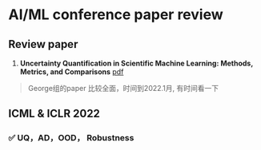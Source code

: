 
# AI/ML conference paper review 


## Review paper

1. **Uncertainty Quantification in Scientific Machine Learning: Methods, Metrics, and Comparisons** [pdf](https://arxiv.org/pdf/2201.07766.pdf)

> George组的paper 比较全面，时间到2022.1月, 有时间看一下



## ICML & ICLR 2022


### ✅  UQ，AD，OOD， Robustness






